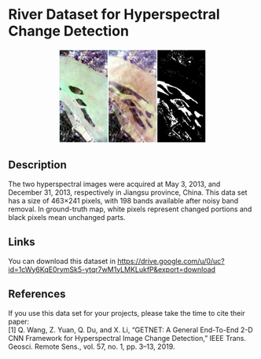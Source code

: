 # River Dataset for Hyperspectral Change Detection
<div align=center><img src="HR.jpg" width="60%" height="60%"></div>

## Description
The two hyperspectral images were acquired at May 3, 2013, and December 31, 2013, respectively in Jiangsu province, China. This data set has a size of 463×241 pixels, with 198 bands available after noisy band removal. In ground-truth map, white pixels represent changed portions and black pixels mean unchanged parts.

## Links
You can download this dataset in https://drive.google.com/u/0/uc?id=1cWy6KqE0rymSk5-ytqr7wM1yLMKLukfP&export=download

## References
If you use this data set for your projects, please take the time to cite their paper:  
[1] Q. Wang, Z. Yuan, Q. Du, and X. Li, “GETNET: A General End-To-End 2-D CNN Framework for Hyperspectral Image Change Detection,” IEEE Trans. Geosci. Remote Sens., vol. 57, no. 1, pp. 3–13, 2019.

